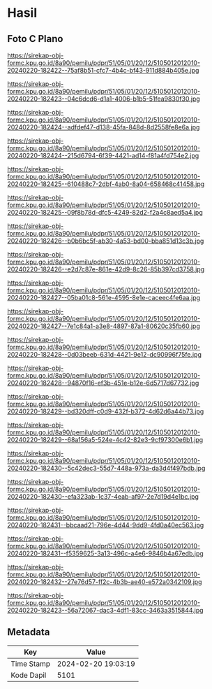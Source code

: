 # Hasil

## Foto C Plano

https://sirekap-obj-formc.kpu.go.id/8a90/pemilu/pdpr/51/05/01/20/12/5105012012010-20240220-182422--75af8b51-cfc7-4b4c-bf43-911d884b405e.jpg

https://sirekap-obj-formc.kpu.go.id/8a90/pemilu/pdpr/51/05/01/20/12/5105012012010-20240220-182423--04c6dcd6-d1a1-4006-b1b5-51fea9830f30.jpg

https://sirekap-obj-formc.kpu.go.id/8a90/pemilu/pdpr/51/05/01/20/12/5105012012010-20240220-182424--adfdef47-d138-45fa-848d-8d2558fe8e6a.jpg

https://sirekap-obj-formc.kpu.go.id/8a90/pemilu/pdpr/51/05/01/20/12/5105012012010-20240220-182424--215d6794-6f39-4421-ad14-f81a4fd754e2.jpg

https://sirekap-obj-formc.kpu.go.id/8a90/pemilu/pdpr/51/05/01/20/12/5105012012010-20240220-182425--610488c7-2dbf-4ab0-8a04-658468c41458.jpg

https://sirekap-obj-formc.kpu.go.id/8a90/pemilu/pdpr/51/05/01/20/12/5105012012010-20240220-182425--09f8b78d-dfc5-4249-82d2-f2a4c8aed5a4.jpg

https://sirekap-obj-formc.kpu.go.id/8a90/pemilu/pdpr/51/05/01/20/12/5105012012010-20240220-182426--b0b6bc5f-ab30-4a53-bd00-bba851d13c3b.jpg

https://sirekap-obj-formc.kpu.go.id/8a90/pemilu/pdpr/51/05/01/20/12/5105012012010-20240220-182426--e2d7c87e-861e-42d9-8c26-85b397cd3758.jpg

https://sirekap-obj-formc.kpu.go.id/8a90/pemilu/pdpr/51/05/01/20/12/5105012012010-20240220-182427--05ba01c8-561e-4595-8e1e-caceec4fe6aa.jpg

https://sirekap-obj-formc.kpu.go.id/8a90/pemilu/pdpr/51/05/01/20/12/5105012012010-20240220-182427--7e1c84a1-a3e8-4897-87a1-80620c35fb60.jpg

https://sirekap-obj-formc.kpu.go.id/8a90/pemilu/pdpr/51/05/01/20/12/5105012012010-20240220-182428--0d03beeb-631d-4421-9e12-dc90996f75fe.jpg

https://sirekap-obj-formc.kpu.go.id/8a90/pemilu/pdpr/51/05/01/20/12/5105012012010-20240220-182428--94870f16-ef3b-451e-b12e-6d5717d67732.jpg

https://sirekap-obj-formc.kpu.go.id/8a90/pemilu/pdpr/51/05/01/20/12/5105012012010-20240220-182429--bd320dff-c0d9-432f-b372-4d62d6a44b73.jpg

https://sirekap-obj-formc.kpu.go.id/8a90/pemilu/pdpr/51/05/01/20/12/5105012012010-20240220-182429--68a156a5-524e-4c42-82e3-9cf97300e6b1.jpg

https://sirekap-obj-formc.kpu.go.id/8a90/pemilu/pdpr/51/05/01/20/12/5105012012010-20240220-182430--5c42dec3-55d7-448a-973a-da3d4f497bdb.jpg

https://sirekap-obj-formc.kpu.go.id/8a90/pemilu/pdpr/51/05/01/20/12/5105012012010-20240220-182430--efa323ab-1c37-4eab-af97-2e7d19d4e1bc.jpg

https://sirekap-obj-formc.kpu.go.id/8a90/pemilu/pdpr/51/05/01/20/12/5105012012010-20240220-182431--bbcaad21-796e-4d44-9dd9-4fd0a40ec563.jpg

https://sirekap-obj-formc.kpu.go.id/8a90/pemilu/pdpr/51/05/01/20/12/5105012012010-20240220-182431--f5359625-3a13-496c-a4e6-9846b4a67edb.jpg

https://sirekap-obj-formc.kpu.go.id/8a90/pemilu/pdpr/51/05/01/20/12/5105012012010-20240220-182432--27e76d57-ff2c-4b3b-ae40-e572a0342109.jpg

https://sirekap-obj-formc.kpu.go.id/8a90/pemilu/pdpr/51/05/01/20/12/5105012012010-20240220-182423--56a72067-dac3-4df1-83cc-3463a3515844.jpg


## Metadata

| Key        | Value               |
| ---------- | ------------------- |
| Time Stamp | 2024-02-20 19:03:19 |
| Kode Dapil | 5101                |




